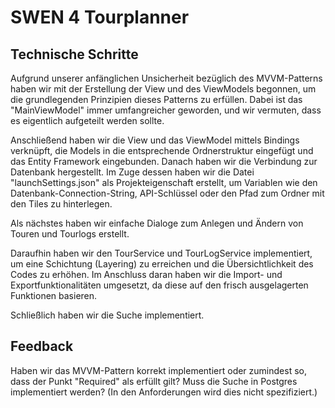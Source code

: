 # SWEN 4 Tourplanner

## Technische Schritte
Aufgrund unserer anfänglichen Unsicherheit bezüglich des MVVM-Patterns haben wir mit der Erstellung der View und des ViewModels begonnen, um die grundlegenden Prinzipien dieses Patterns zu erfüllen. Dabei ist das "MainViewModel" immer umfangreicher geworden, und wir vermuten, dass es eigentlich aufgeteilt werden sollte.

Anschließend haben wir die View und das ViewModel mittels Bindings verknüpft, die Models in die entsprechende Ordnerstruktur eingefügt und das Entity Framework eingebunden. Danach haben wir die Verbindung zur Datenbank hergestellt. Im Zuge dessen haben wir die Datei "launchSettings.json" als Projekteigenschaft erstellt, um Variablen wie den Datenbank-Connection-String, API-Schlüssel oder den Pfad zum Ordner mit den Tiles zu hinterlegen.

Als nächstes haben wir einfache Dialoge zum Anlegen und Ändern von Touren und Tourlogs erstellt.

Daraufhin haben wir den TourService und TourLogService implementiert, um eine Schichtung (Layering) zu erreichen und die Übersichtlichkeit des Codes zu erhöhen. Im Anschluss daran haben wir die Import- und Exportfunktionalitäten umgesetzt, da diese auf den frisch ausgelagerten Funktionen basieren.

Schließlich haben wir die Suche implementiert.

## Feedback
Haben wir das MVVM-Pattern korrekt implementiert oder zumindest so, dass der Punkt "Required" als erfüllt gilt?
Muss die Suche in Postgres implementiert werden? (In den Anforderungen wird dies nicht spezifiziert.)